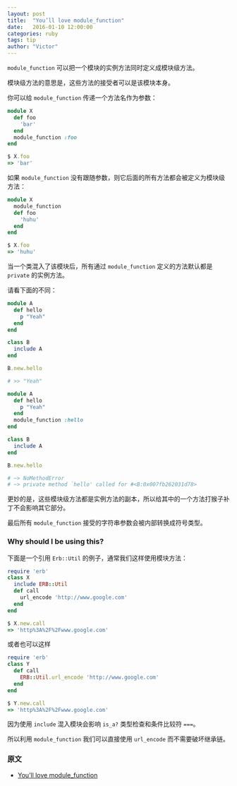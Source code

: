 ```yaml
---
layout: post
title:  "You’ll love module_function"
date:   2016-01-10 12:00:00
categories: ruby
tags: tip
author: "Victor"
---
```


`module_function` 可以把一个模块的实例方法同时定义成模块级方法。

模块级方法的意思是，这些方法的接受者可以是该模块本身。

你可以给 `module_function` 传递一个方法名作为参数：

```ruby
module X
  def foo
    'bar'
  end
  module_function :foo
end

$ X.foo
=> 'bar'
```

如果 `module_function` 没有跟随参数，则它后面的所有方法都会被定义为模块级方法：

```ruby
module X
  module_function
  def foo
    'huhu'
  end
end

$ X.foo
=> 'huhu'
```

当一个类混入了该模块后，所有通过 `module_function` 定义的方法默认都是 `private` 的实例方法。

请看下面的不同：

```ruby
module A
  def hello
    p "Yeah"
  end
end

class B
  include A
end

B.new.hello

# >> "Yeah"
```

```ruby
module A
  def hello
    p "Yeah"
  end
  module_function :hello
end

class B
  include A
end

B.new.hello

# ~> NoMethodError
# ~> private method `hello' called for #<B:0x007fb262031d78>
```

更妙的是，这些模块级方法都是实例方法的副本，所以给其中的一个方法打猴子补丁不会影响其它部分。

最后所有 `module_function` 接受的字符串参数会被内部转换成符号类型。

### Why should I be using this?

下面是一个引用 `Erb::Util` 的例子，通常我们这样使用模块方法：

```ruby
require 'erb'
class X
  include ERB::Util
  def call
    url_encode 'http://www.google.com'
  end
end

$ X.new.call
=> 'http%3A%2F%2Fwww.google.com'
```

或者也可以这样

```ruby
require 'erb'
class Y
  def call
    ERB::Util.url_encode 'http://www.google.com'
  end
end

$ Y.new.call
=> 'http%3A%2F%2Fwww.google.com'
```

因为使用 `include` 混入模块会影响 `is_a?` 类型检查和条件比较符 `===`。

所以利用 `module_function` 我们可以直接使用 `url_encode` 而不需要破坏继承链。

### 原文

* [You’ll love module_function](https://medium.com/raise-coffee/you-ll-love-module-function-ca5f05284310#.yrb1rokzr)

